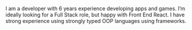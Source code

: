 I am a developer with 6 years experience developing apps and games. I’m ideally looking for a Full Stack role, but happy with Front End React. I have strong experience using strongly typed OOP languages using frameworks.

